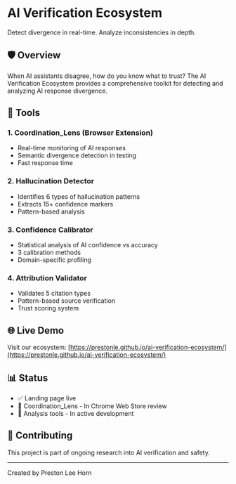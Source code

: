 # AI Verification Ecosystem

Detect divergence in real-time. Analyze inconsistencies in depth.

## 🛡️ Overview

When AI assistants disagree, how do you know what to trust? The AI Verification Ecosystem provides a comprehensive toolkit for detecting and analyzing AI response divergence.

## 🚀 Tools

### 1. Coordination_Lens (Browser Extension)
- Real-time monitoring of AI responses
- Semantic divergence detection in testing
- Fast response time

### 2. Hallucination Detector
- Identifies 6 types of hallucination patterns
- Extracts 15+ confidence markers
- Pattern-based analysis

### 3. Confidence Calibrator
- Statistical analysis of AI confidence vs accuracy
- 3 calibration methods
- Domain-specific profiling

### 4. Attribution Validator
- Validates 5 citation types
- Pattern-based source verification
- Trust scoring system

## 🌐 Live Demo

Visit our ecosystem: [https://prestonle.github.io/ai-verification-ecosystem/](https://prestonle.github.io/ai-verification-ecosystem/)

## 📊 Status

- ✅ Landing page live
- 🚧 Coordination_Lens - In Chrome Web Store review
- 🚧 Analysis tools - In active development

## 🤝 Contributing

This project is part of ongoing research into AI verification and safety.

---

Created by Preston Lee Horn

